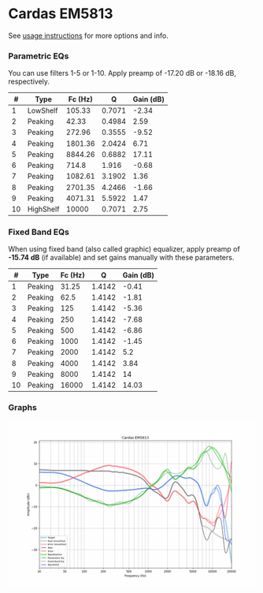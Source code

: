 # Cardas EM5813
See [usage instructions](https://github.com/jaakkopasanen/AutoEq#usage) for more options and info.

### Parametric EQs
You can use filters 1-5 or 1-10. Apply preamp of -17.20 dB or -18.16 dB, respectively.

|   # | Type      |   Fc (Hz) |      Q |   Gain (dB) |
|-----|-----------|-----------|--------|-------------|
|   1 | LowShelf  |    105.33 | 0.7071 |       -2.34 |
|   2 | Peaking   |     42.33 | 0.4984 |        2.59 |
|   3 | Peaking   |    272.96 | 0.3555 |       -9.52 |
|   4 | Peaking   |   1801.36 | 2.0424 |        6.71 |
|   5 | Peaking   |   8844.26 | 0.6882 |       17.11 |
|   6 | Peaking   |    714.8  | 1.916  |       -0.68 |
|   7 | Peaking   |   1082.61 | 3.1902 |        1.36 |
|   8 | Peaking   |   2701.35 | 4.2466 |       -1.66 |
|   9 | Peaking   |   4071.31 | 5.5922 |        1.47 |
|  10 | HighShelf |  10000    | 0.7071 |        2.75 |

### Fixed Band EQs
When using fixed band (also called graphic) equalizer, apply preamp of **-15.74 dB** (if available) and set gains manually with these parameters.

|   # | Type    |   Fc (Hz) |      Q |   Gain (dB) |
|-----|---------|-----------|--------|-------------|
|   1 | Peaking |     31.25 | 1.4142 |       -0.41 |
|   2 | Peaking |     62.5  | 1.4142 |       -1.81 |
|   3 | Peaking |    125    | 1.4142 |       -5.36 |
|   4 | Peaking |    250    | 1.4142 |       -7.68 |
|   5 | Peaking |    500    | 1.4142 |       -6.86 |
|   6 | Peaking |   1000    | 1.4142 |       -1.45 |
|   7 | Peaking |   2000    | 1.4142 |        5.2  |
|   8 | Peaking |   4000    | 1.4142 |        3.84 |
|   9 | Peaking |   8000    | 1.4142 |       14    |
|  10 | Peaking |  16000    | 1.4142 |       14.03 |

### Graphs
![](./Cardas%20EM5813.png)

